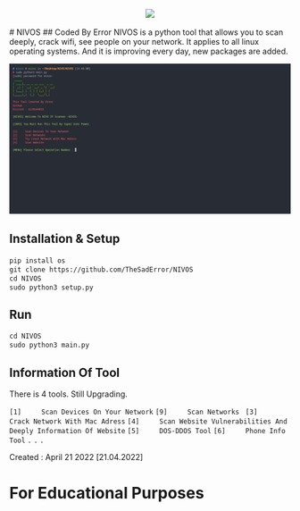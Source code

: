 <div>
  <p align="center">
    <img src="https://github.com/TheSadError/NIVOS/blob/main/1.png" width="800"> 
  </p>
</div>
# NIVOS
## Coded By Error
NIVOS is a python tool that allows you to scan deeply, crack wifi, see people on your network. It applies to all linux operating systems. And it is improving every day, new packages are added.


<div>
  <p align="center">
    <img src="s1.png" width="800"> 
  </p>
</div>

## Installation & Setup
```
pip install os
git clone https://github.com/TheSadError/NIVOS
cd NIVOS
sudo python3 setup.py
```

## Run
```
cd NIVOS
sudo python3 main.py
```

## Information Of Tool

There is 4 tools. Still Upgrading.

`[1]     Scan Devices On Your Network`
`[9]     Scan Networks `
`[3]     Crack Network With Mac Adress`
`[4]     Scan Website Vulnerabilities And Deeply Information Of Website`
`[5]     DOS-DDOS Tool`
`[6]     Phone Info Tool`
`.`
`.`
`.`


Created : April 21 2022 [21.04.2022]

# For Educational Purposes
